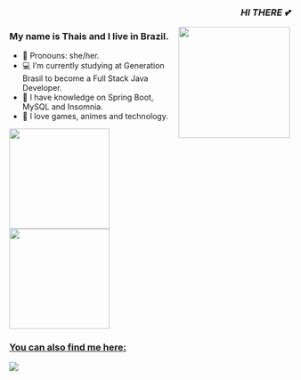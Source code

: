 ### <div align="right"><p><em>HI THERE 💕</em></p></div>
<img align='right' src="https://www.icegif.com/wp-content/uploads/genshin-impact-icegif-3.gif" width="200">

###    My name is Thais and I live in Brazil.
    
- 🦆 Pronouns: she/her.
- 💻 I’m currently studying at Generation Brasil to become a Full Stack Java Developer.
- 🌱 I have knowledge on Spring Boot, MySQL and Insomnia.
- 🎐 I love games, animes and technology. 

<div align="side">
<a href="https://github.com/thaissevero">
<img height="180em" src="https://github-readme-stats.vercel.app/api?username=thaissevero&show_icons=true&theme=dracula&include_all_commits=true&count_private=true"/>
<img height="180em" src="https://github-readme-stats.vercel.app/api/top-langs/?username=thaissevero&layout=compact&langs_count=7&theme=dracula"/>
</div>

###     You can also find me here:
<div>
     <a href="https://www.linkedin.com/in/thais-severo" target="_blank"><img src="https://img.shields.io/badge/-LinkedIn-%230077B5?style=for-the-badge&logo=linkedin&logoColor=white" target="_blank"></a>
     
